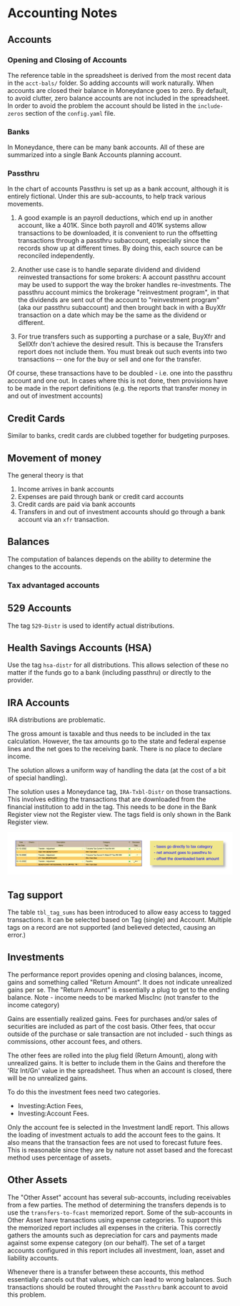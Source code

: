 # Accounting Notes

## Accounts

### Opening and Closing of Accounts

The reference table in the spreadsheet is derived from the most recent data in the `acct-bals/` folder.  So adding accounts will work naturally. When accounts are closed their balance in Moneydance goes to zero.  By default, to avoid clutter, zero balance accounts are not included in the spreadsheet. In order to avoid the problem the account should be listed in the `include-zeros` section of the `config.yaml` file.  

### Banks

In Moneydance, there can be many bank accounts.  All of these are summarized into a single Bank Accounts planning account.  

### Passthru

In the chart of accounts Passthru is set up as a bank account, although it is entirely fictional.  Under this are sub-accounts, to help track various movements.  

1. A good example is an payroll deductions, which end up in another account, like a 401K.  Since both payroll and 401K systems allow transactions to be downloaded, it is convenient to run the offsetting transactions through a passthru subaccount, especially since the records show up at different times.  By doing this, each source can be reconciled independently.
2. Another use case is to handle separate dividend and dividend reinvested transactions for some brokers: A account passthru account may be used to support the way the broker handles re-investments.  The passthru account mimics the brokerage "reinvestment program", in that the dividends are sent out of the account to "reinvestment program" (aka our passthru subaccount) and then brought back in with a BuyXfr transaction on a date which may be the same as the dividend or different.  

1. For true transfers such as supporting a purchase or a sale, BuyXfr and SellXfr don't achieve the desired result. This is because the Transfers report does not include them. You must break out such events into two transactions -- one for the buy or sell and one for the transfer.

Of course, these transactions have to be doubled - i.e. one into the passthru account and one out.  In cases where this is not done, then provisions have to be made in the report definitions (e.g. the reports that transfer money in and out of investment accounts)

## Credit Cards

Similar to banks, credit cards are clubbed together for budgeting purposes. 

## Movement of money

The general theory is that 

1. Income arrives in bank accounts
1. Expenses are paid through bank or credit card accounts
1. Credit cards are paid via bank accounts
2. Transfers in and out of investment accounts should go through a bank account via an `xfr` transaction. 



## Balances

The computation of balances depends on the ability to determine the changes to the accounts.  

### Tax advantaged accounts

## 529 Accounts

The tag `529-Distr` is used to identify actual distributions.

## Health Savings Accounts (HSA)

Use the tag `hsa-distr` for all distributions. This allows selection of these no matter if the funds go to a bank (including passthru) or directly to the provider.

## IRA Accounts

IRA distributions are problematic.

The gross amount is taxable and thus needs to be included in the tax calculation.  However, the tax amounts go to the state and federal expense lines and the net goes to the receiving bank.  There is no place to declare income.

The solution allows a uniform way of handling the data (at the cost of a bit of special handling). 

The solution uses a Moneydance tag, `IRA-Txbl-Distr` on those transactions.  This involves editing the transactions that are downloaded from the financial institution to add in the tag. This needs to be done in the Bank Register view not the Register view.  The tags field is only shown in the Bank Register view. 

![How it should look](assets/images/ira-txbl-distr.png)

## Tag support

The table `tbl_tag_sums` has been introduced to allow easy access to tagged transactions.  It can be selected based on Tag (single) and Account.  Multiple tags on a record are not supported (and believed detected, causing an error.)  

## Investments

The performance report provides opening and closing balances, income, gains and something called "Return Amount". It does not indicate unrealized gains per se.  The "Return Amount" is essentially a plug to get to the ending balance.  Note - income needs to be marked MiscInc (not transfer to the income category)

Gains are essentially realized gains. Fees for purchases and/or sales of securities are included as part of the cost basis.  Other fees, that occur outside of the purchase or sale transaction are not included - such things as commissions, other account fees, and others. 

The other fees are rolled into the plug field (Return Amount), along with unrealized gains. It is better to include them in the Gains and therefore the 'Rlz Int/Gn' value in the spreadsheet. Thus when an account is closed, there will be no unrealized gains. 

To do this the investment fees need two categories.  

- Investing:Action Fees, 
- Investing:Account Fees.  

Only the account fee is selected in the Investment IandE report.  This allows the loading of investment actuals to add the account fees to the gains.  It also means that the transaction fees are not used to forecast future fees.  This is reasonable since they are by nature not asset based and the forecast method uses percentage of assets.

## Other Assets

The "Other Asset" account has several sub-accounts, including receivables from a few parties.  The method of determining the transfers depends is to use the `transfers-to-fcast` memorized report.  Some of the sub-accounts in Other Asset have transactions using expense categories.  To support this the memorized report includes all expenses in the criteria.  This correctly gathers the amounts such as depreciation for cars and payments made against some expense category (on our behalf).  The set of a target accounts configured in this report includes all investment, loan, asset and liability accounts.   

Whenever there is a transfer between these accounts, this method essentially cancels out that values, which can lead to wrong balances.  Such transactions should be routed throught the `Passthru` bank account to avoid this problem.

